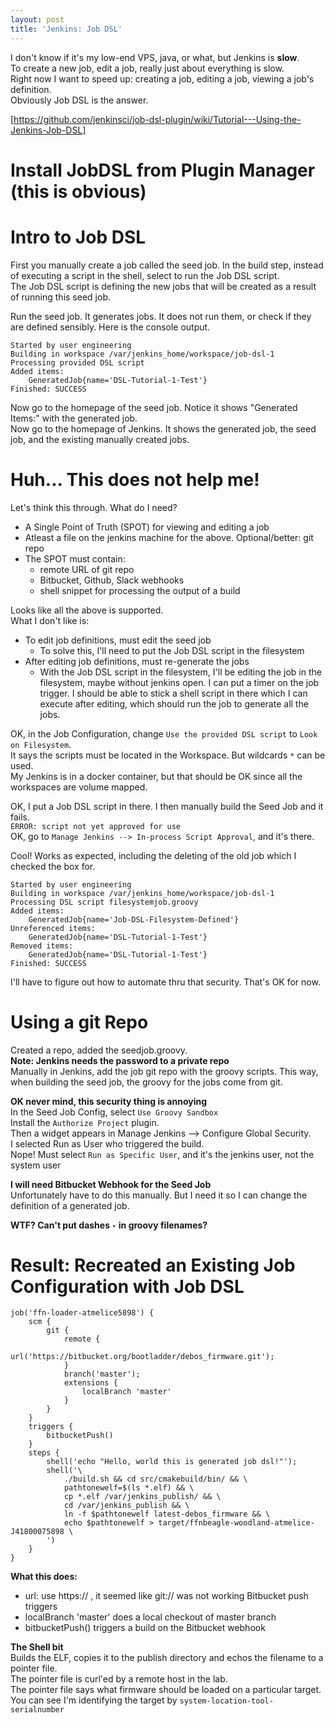 ```yaml
---
layout: post
title: 'Jenkins: Job DSL'
---
```

I don't know if it's my low-end VPS, java, or what, but Jenkins is **slow**.  
To create a new job, edit a job, really just about everything is slow.  
Right now I want to speed up:  creating a job, editing a job, viewing a job's definition.  
Obviously Job DSL is the answer.
  
[https://github.com/jenkinsci/job-dsl-plugin/wiki/Tutorial---Using-the-Jenkins-Job-DSL]
  
# Install JobDSL from Plugin Manager (this is obvious)
  
# Intro to Job DSL
First you manually create a job called the seed job.  In the build step,
instead of executing a script in the shell, select to run the Job DSL script.  
The Job DSL script is defining the new jobs that will be created as a result of
running this seed job.  
  
Run the seed job.  It generates jobs.  It does not run them, or check if they are defined sensibly.
Here is the console output.
```
Started by user engineering
Building in workspace /var/jenkins_home/workspace/job-dsl-1
Processing provided DSL script
Added items:
    GeneratedJob{name='DSL-Tutorial-1-Test'}
Finished: SUCCESS
```
Now go to the homepage of the seed job.  Notice it shows "Generated Items:" with the generated job.  
Now go to the homepage of Jenkins.  It shows the generated job, the seed job, and the existing manually created jobs.
  
# Huh... This does not help me!
Let's think this through.  What do I need?
* A Single Point of Truth (SPOT) for viewing and editing a job
* Atleast a file on the jenkins machine for the above.  Optional/better: git repo
* The SPOT must contain:
  * remote URL of git repo
  * Bitbucket, Github, Slack webhooks 
  * shell snippet for processing the output of a build
  
Looks like all the above is supported.  
What I don't like is:
* To edit job definitions, must edit the seed job
  * To solve this, I'll need to put the Job DSL script in the filesystem
* After editing job definitions, must re-generate the jobs
  * With the Job DSL script in the filesystem, I'll be editing
    the job in the filesystem, maybe without jenkins open.
    I can put a timer on the job trigger.  I should be able
    to stick a shell script in there which I can execute after editing,
    which should run the job to generate all the jobs.
  
OK, in the Job Configuration, change `Use the provided DSL script` to `Look on Filesystem`.  
It says the scripts must be located in the Workspace.  But wildcards `*` can be used.  
My Jenkins is in a docker container, but that should be OK since all the workspaces are
volume mapped.  
  
OK, I put a Job DSL script in there.  I then manually build the Seed Job and it fails.  
`ERROR: script not yet approved for use`  
OK, go to `Manage Jenkins --> In-process Script Approval`, and it's there.  
  
Cool!  Works as expected, including the deleting of the old job which I checked the box for.
```
Started by user engineering
Building in workspace /var/jenkins_home/workspace/job-dsl-1
Processing DSL script filesystemjob.groovy
Added items:
    GeneratedJob{name='Job-DSL-Filesystem-Defined'}
Unreferenced items:
    GeneratedJob{name='DSL-Tutorial-1-Test'}
Removed items:
    GeneratedJob{name='DSL-Tutorial-1-Test'}
Finished: SUCCESS
```
I'll have to figure out how to automate thru that security.  That's OK for now.  
  
# Using a git Repo
Created a repo, added the seedjob.groovy.  
**Note:  Jenkins needs the password to a private repo**  
Manually in Jenkins, add the job git repo with the groovy scripts.
This way, when building the seed job, the groovy for the jobs
come from git.
  
**OK never mind, this security thing is annoying**  
In the Seed Job Config, select `Use Groovy Sandbox`  
Install the `Authorize Project` plugin.  
Then a widget appears in Manage Jenkins --> Configure Global Security.  
I selected Run as User who triggered the build.  
Nope!  Must select `Run as Specific User`, and it's the jenkins user, not the system user
  
**I will need Bitbucket Webhook for the Seed Job**  
Unfortunately have to do this manually.  But I need it
so I can change the definition of a generated job.
  
**WTF?  Can't put dashes `-` in groovy filenames?**
  
# Result:  Recreated an Existing Job Configuration with Job DSL
```
job('ffn-loader-atmelice5898') {
    scm {
        git {
            remote {
                url('https://bitbucket.org/bootladder/debos_firmware.git');
            }
            branch('master');
            extensions {
                localBranch 'master'
            }
        }
    }
    triggers {
        bitbucketPush()
    }
    steps {
        shell('echo "Hello, world this is generated job dsl!"');
        shell('\
            ./build.sh && cd src/cmakebuild/bin/ && \
            pathtonewelf=$(ls *.elf) && \
            cp *.elf /var/jenkins_publish/ && \
            cd /var/jenkins_publish && \
            ln -f $pathtonewelf latest-debos_firmware && \
            echo $pathtonewelf > target/ffnbeagle-woodland-atmelice-J41800075898 \
        ')
    }
}
```
**What this does:**
* url:  use https:// , it seemed like git:// was not working Bitbucket push triggers
* localBranch 'master' does a local checkout of master branch
* bitbucketPush() triggers a build on the Bitbucket webhook
  
**The Shell bit**  
Builds the ELF, copies it to the publish directory
and echos the filename to a pointer file.  
The pointer file is curl'ed by a remote host in the lab.  
The pointer file says what firmware should be loaded on a particular target.  
You can see I'm identifying the target by `system-location-tool-serialnumber`

